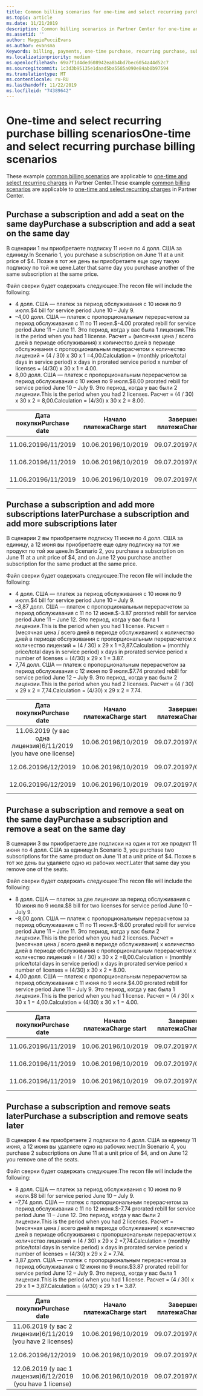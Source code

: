 ```yaml
---
title: Common billing scenarios for one-time and select recurring purchases | Partner Center
ms.topic: article
ms.date: 11/21/2019
description: Common billing scenarios in Partner Center for one-time and select recurring purchases (such as purchasing subscriptions, adding more subscriptions, adding and removing seats).
ms.assetid: ''
author: MaggiePucciEvans
ms.author: evansma
Keywords: billing, payments, one-time purchase, recurring purchase, subscriptions, seats
ms.localizationpriority: medium
ms.openlocfilehash: 69a7f1d4ded608942ea8b4bd7bec6054a44d52c7
ms.sourcegitcommit: 1c3d3b95135e1daad5ba5585a090e84ab0b97594
ms.translationtype: MT
ms.contentlocale: ru-RU
ms.lasthandoff: 11/22/2019
ms.locfileid: "74389642"
---
```

# <a name="one-time-and-select-recurring-purchase-billing-scenarios"></a><span data-ttu-id="a0cb5-104">One-time and select recurring purchase billing scenarios</span><span class="sxs-lookup"><span data-stu-id="a0cb5-104">One-time and select recurring purchase billing scenarios</span></span>

<span data-ttu-id="a0cb5-105">These example [common billing scenarios](common-billing-scenarios.md) are applicable to [one-time and select recurring charges](one-time-and-recurring-billing.md) in Partner Center.</span><span class="sxs-lookup"><span data-stu-id="a0cb5-105">These example [common billing scenarios](common-billing-scenarios.md) are applicable to [one-time and select recurring charges](one-time-and-recurring-billing.md) in Partner Center.</span></span>

## <a name="purchase-a-subscription-and-add-a-seat-on-the-same-day"></a><span data-ttu-id="a0cb5-106">Purchase a subscription and add a seat on the same day</span><span class="sxs-lookup"><span data-stu-id="a0cb5-106">Purchase a subscription and add a seat on the same day</span></span>

<span data-ttu-id="a0cb5-107">В сценарии 1 вы приобретаете подписку 11 июня по 4 долл. США за единицу.</span><span class="sxs-lookup"><span data-stu-id="a0cb5-107">In Scenario 1, you purchase a subscription on June 11 at a unit price of $4.</span></span> <span data-ttu-id="a0cb5-108">Позже в тот же день вы приобретаете еще одну такую подписку по той же цене.</span><span class="sxs-lookup"><span data-stu-id="a0cb5-108">Later that same day you purchase another of the same subscription at the same price.</span></span>

<span data-ttu-id="a0cb5-109">Файл сверки будет содержать следующее:</span><span class="sxs-lookup"><span data-stu-id="a0cb5-109">The recon file will include the following:</span></span>

- <span data-ttu-id="a0cb5-110">4 долл. США — платеж за период обслуживания с 10 июня по 9 июля.</span><span class="sxs-lookup"><span data-stu-id="a0cb5-110">$4 bill for service period June 10 – July 9.</span></span>
- <span data-ttu-id="a0cb5-111">–4,00 долл. США — платеж с пропорциональным перерасчетом за период обслуживания с 11 по 11 июня.</span><span class="sxs-lookup"><span data-stu-id="a0cb5-111">$-4.00 prorated rebill for service period June 11 – June 11.</span></span> <span data-ttu-id="a0cb5-112">Это период, когда у вас была 1 лицензия.</span><span class="sxs-lookup"><span data-stu-id="a0cb5-112">This is the period when you had 1 license.</span></span> <span data-ttu-id="a0cb5-113">Расчет = (месячная цена / всего дней в периоде обслуживания) x количество дней в периоде обслуживания с пропорциональным перерасчетом x количество лицензий = (4 / 30) x 30 x 1 =4,00.</span><span class="sxs-lookup"><span data-stu-id="a0cb5-113">Calculation = (monthly price/total days in service period) x days in prorated service period x number of licenses = (4/30) x 30 x 1 = 4.00.</span></span>
- <span data-ttu-id="a0cb5-114">8,00 долл. США — платеж с пропорциональным перерасчетом за период обслуживания с 10 июня по 9 июля.</span><span class="sxs-lookup"><span data-stu-id="a0cb5-114">$8.00 prorated rebill for service period June 10 – July 9.</span></span> <span data-ttu-id="a0cb5-115">Это период, когда у вас были 2 лицензии.</span><span class="sxs-lookup"><span data-stu-id="a0cb5-115">This is the period when you had 2 licenses.</span></span> <span data-ttu-id="a0cb5-116">Расчет = (4 / 30) x 30 x 2 = 8,00.</span><span class="sxs-lookup"><span data-stu-id="a0cb5-116">Calculation = (4/30) x 30 x 2 = 8.00.</span></span>

|<span data-ttu-id="a0cb5-117">**Дата покупки**</span><span class="sxs-lookup"><span data-stu-id="a0cb5-117">**Purchase date**</span></span>   |<span data-ttu-id="a0cb5-118">**Начало платежа**</span><span class="sxs-lookup"><span data-stu-id="a0cb5-118">**Charge start**</span></span> |<span data-ttu-id="a0cb5-119">**Завершение платежа**</span><span class="sxs-lookup"><span data-stu-id="a0cb5-119">**Charge end**</span></span>  |<span data-ttu-id="a0cb5-120">**Цена за единицу**</span><span class="sxs-lookup"><span data-stu-id="a0cb5-120">**Unit price**</span></span>  |<span data-ttu-id="a0cb5-121">**Количество**</span><span class="sxs-lookup"><span data-stu-id="a0cb5-121">**Quantity**</span></span>  |<span data-ttu-id="a0cb5-122">**Сумма**</span><span class="sxs-lookup"><span data-stu-id="a0cb5-122">**Amount**</span></span> |<span data-ttu-id="a0cb5-123">**Тип платежа**</span><span class="sxs-lookup"><span data-stu-id="a0cb5-123">**Charge type**</span></span> |
|:------:|:------:|:------:|:------:|:------:|:------:|:-----:|
|<span data-ttu-id="a0cb5-124">11.06.2019</span><span class="sxs-lookup"><span data-stu-id="a0cb5-124">6/11/2019</span></span>      |<span data-ttu-id="a0cb5-125">10.06.2019</span><span class="sxs-lookup"><span data-stu-id="a0cb5-125">6/10/2019</span></span>   |<span data-ttu-id="a0cb5-126">09.07.2019</span><span class="sxs-lookup"><span data-stu-id="a0cb5-126">7/09/2019</span></span>         |<span data-ttu-id="a0cb5-127">4 долл. США</span><span class="sxs-lookup"><span data-stu-id="a0cb5-127">$4</span></span>                |<span data-ttu-id="a0cb5-128">1</span><span class="sxs-lookup"><span data-stu-id="a0cb5-128">1</span></span>                 |<span data-ttu-id="a0cb5-129">4 долл. США</span><span class="sxs-lookup"><span data-stu-id="a0cb5-129">$4</span></span>            |<span data-ttu-id="a0cb5-130">Новый</span><span class="sxs-lookup"><span data-stu-id="a0cb5-130">New</span></span>         |
|<span data-ttu-id="a0cb5-131">11.06.2019</span><span class="sxs-lookup"><span data-stu-id="a0cb5-131">6/11/2019</span></span>     | <span data-ttu-id="a0cb5-132">10.06.2019</span><span class="sxs-lookup"><span data-stu-id="a0cb5-132">6/10/2019</span></span>    |<span data-ttu-id="a0cb5-133">09.07.2019</span><span class="sxs-lookup"><span data-stu-id="a0cb5-133">7/09/2019</span></span>        |<span data-ttu-id="a0cb5-134">4 долл. США</span><span class="sxs-lookup"><span data-stu-id="a0cb5-134">$4</span></span>        |<span data-ttu-id="a0cb5-135">1</span><span class="sxs-lookup"><span data-stu-id="a0cb5-135">1</span></span>        | <span data-ttu-id="a0cb5-136">–4 долл. США</span><span class="sxs-lookup"><span data-stu-id="a0cb5-136">-$4</span></span>       |<span data-ttu-id="a0cb5-137">addQuantity</span><span class="sxs-lookup"><span data-stu-id="a0cb5-137">addQuantity</span></span>           |
|<span data-ttu-id="a0cb5-138">11.06.2019</span><span class="sxs-lookup"><span data-stu-id="a0cb5-138">6/11/2019</span></span>     | <span data-ttu-id="a0cb5-139">10.06.2019</span><span class="sxs-lookup"><span data-stu-id="a0cb5-139">6/10/2019</span></span>    |<span data-ttu-id="a0cb5-140">09.07.2019</span><span class="sxs-lookup"><span data-stu-id="a0cb5-140">7/09/2019</span></span>        |<span data-ttu-id="a0cb5-141">4 долл. США</span><span class="sxs-lookup"><span data-stu-id="a0cb5-141">$4</span></span>        | <span data-ttu-id="a0cb5-142">2</span><span class="sxs-lookup"><span data-stu-id="a0cb5-142">2</span></span>      |<span data-ttu-id="a0cb5-143">8 долл. США</span><span class="sxs-lookup"><span data-stu-id="a0cb5-143">$8</span></span>         |<span data-ttu-id="a0cb5-144">addQuantity</span><span class="sxs-lookup"><span data-stu-id="a0cb5-144">addQuantity</span></span>           |

## <a name="purchase-a-subscription-and-add-more-subscriptions-later"></a><span data-ttu-id="a0cb5-145">Purchase a subscription and add more subscriptions later</span><span class="sxs-lookup"><span data-stu-id="a0cb5-145">Purchase a subscription and add more subscriptions later</span></span>

<span data-ttu-id="a0cb5-146">В сценарии 2 вы приобретаете подписку 11 июня по 4 долл. США за единицу, а 12 июня вы приобретаете еще одну подписку на тот же продукт по той же цене.</span><span class="sxs-lookup"><span data-stu-id="a0cb5-146">In Scenario 2, you purchase a subscription on June 11 at a unit price of $4, and on June 12 you purchase another subscription for the same product at the same price.</span></span>

<span data-ttu-id="a0cb5-147">Файл сверки будет содержать следующее:</span><span class="sxs-lookup"><span data-stu-id="a0cb5-147">The recon file will include the following:</span></span>

- <span data-ttu-id="a0cb5-148">4 долл. США — платеж за период обслуживания с 10 июня по 9 июля.</span><span class="sxs-lookup"><span data-stu-id="a0cb5-148">$4 bill for service period June 10 – July 9.</span></span>
- <span data-ttu-id="a0cb5-149">–3,87 долл. США — платеж с пропорциональным перерасчетом за период обслуживания с 11 по 12 июня.</span><span class="sxs-lookup"><span data-stu-id="a0cb5-149">$-3.87 prorated rebill for service period June 11 – June 12.</span></span> <span data-ttu-id="a0cb5-150">Это период, когда у вас была 1 лицензия.</span><span class="sxs-lookup"><span data-stu-id="a0cb5-150">This is the period when you had 1 license.</span></span> <span data-ttu-id="a0cb5-151">Расчет = (месячная цена / всего дней в периоде обслуживания) x количество дней в периоде обслуживания с пропорциональным перерасчетом x количество лицензий = (4 / 30) x 29 x 1 =3,87.</span><span class="sxs-lookup"><span data-stu-id="a0cb5-151">Calculation = (monthly price/total days in service period) x days in prorated service period x number of licenses = (4/30) x 29 x 1 = 3.87.</span></span>
- <span data-ttu-id="a0cb5-152">7,74 долл. США — платеж с пропорциональным перерасчетом за период обслуживания с 12 июня по 9 июля.</span><span class="sxs-lookup"><span data-stu-id="a0cb5-152">$7.74 prorated rebill for service period June 12 – July 9.</span></span> <span data-ttu-id="a0cb5-153">Это период, когда у вас были 2 лицензии.</span><span class="sxs-lookup"><span data-stu-id="a0cb5-153">This is the period when you had 2 licenses.</span></span> <span data-ttu-id="a0cb5-154">Расчет = (4 / 30) x 29 x 2 = 7,74.</span><span class="sxs-lookup"><span data-stu-id="a0cb5-154">Calculation = (4/30) x 29 x 2 = 7.74.</span></span>

|<span data-ttu-id="a0cb5-155">**Дата покупки**</span><span class="sxs-lookup"><span data-stu-id="a0cb5-155">**Purchase date**</span></span>   |<span data-ttu-id="a0cb5-156">**Начало платежа**</span><span class="sxs-lookup"><span data-stu-id="a0cb5-156">**Charge start**</span></span> |<span data-ttu-id="a0cb5-157">**Завершение платежа**</span><span class="sxs-lookup"><span data-stu-id="a0cb5-157">**Charge end**</span></span>  |<span data-ttu-id="a0cb5-158">**Цена за единицу**</span><span class="sxs-lookup"><span data-stu-id="a0cb5-158">**Unit price**</span></span>  |<span data-ttu-id="a0cb5-159">**Количество**</span><span class="sxs-lookup"><span data-stu-id="a0cb5-159">**Quantity**</span></span>  |<span data-ttu-id="a0cb5-160">**Сумма**</span><span class="sxs-lookup"><span data-stu-id="a0cb5-160">**Amount**</span></span> |<span data-ttu-id="a0cb5-161">**Тип платежа**</span><span class="sxs-lookup"><span data-stu-id="a0cb5-161">**Charge type**</span></span> |
|:------:|:------:|:------:|:------:|:------:|:------:|:-----:|
|<span data-ttu-id="a0cb5-162">11.06.2019 (у вас одна лицензия)</span><span class="sxs-lookup"><span data-stu-id="a0cb5-162">6/11/2019 (you have one license)</span></span>     |<span data-ttu-id="a0cb5-163">10.06.2019</span><span class="sxs-lookup"><span data-stu-id="a0cb5-163">6/10/2019</span></span>   |<span data-ttu-id="a0cb5-164">09.07.2019</span><span class="sxs-lookup"><span data-stu-id="a0cb5-164">7/09/2019</span></span>         |<span data-ttu-id="a0cb5-165">4 долл. США</span><span class="sxs-lookup"><span data-stu-id="a0cb5-165">$4</span></span>         |<span data-ttu-id="a0cb5-166">1</span><span class="sxs-lookup"><span data-stu-id="a0cb5-166">1</span></span>        |<span data-ttu-id="a0cb5-167">4 долл. США</span><span class="sxs-lookup"><span data-stu-id="a0cb5-167">$4</span></span>            |<span data-ttu-id="a0cb5-168">Новый</span><span class="sxs-lookup"><span data-stu-id="a0cb5-168">New</span></span>         |
|<span data-ttu-id="a0cb5-169">12.06.2019</span><span class="sxs-lookup"><span data-stu-id="a0cb5-169">6/12/2019</span></span>     | <span data-ttu-id="a0cb5-170">10.06.2019</span><span class="sxs-lookup"><span data-stu-id="a0cb5-170">6/10/2019</span></span>    |<span data-ttu-id="a0cb5-171">09.07.2019</span><span class="sxs-lookup"><span data-stu-id="a0cb5-171">7/09/2019</span></span>        |<span data-ttu-id="a0cb5-172">4 долл. США</span><span class="sxs-lookup"><span data-stu-id="a0cb5-172">$4</span></span>        |<span data-ttu-id="a0cb5-173">1</span><span class="sxs-lookup"><span data-stu-id="a0cb5-173">1</span></span>        | <span data-ttu-id="a0cb5-174">–3,87 долл. США</span><span class="sxs-lookup"><span data-stu-id="a0cb5-174">-$3.87</span></span>       |<span data-ttu-id="a0cb5-175">addQuantity</span><span class="sxs-lookup"><span data-stu-id="a0cb5-175">addQuantity</span></span>           |
|<span data-ttu-id="a0cb5-176">12.06.2019</span><span class="sxs-lookup"><span data-stu-id="a0cb5-176">6/12/2019</span></span>     | <span data-ttu-id="a0cb5-177">10.06.2019</span><span class="sxs-lookup"><span data-stu-id="a0cb5-177">6/10/2019</span></span>    |<span data-ttu-id="a0cb5-178">09.07.2019</span><span class="sxs-lookup"><span data-stu-id="a0cb5-178">7/09/2019</span></span>        |<span data-ttu-id="a0cb5-179">4 долл. США</span><span class="sxs-lookup"><span data-stu-id="a0cb5-179">$4</span></span>        | <span data-ttu-id="a0cb5-180">2</span><span class="sxs-lookup"><span data-stu-id="a0cb5-180">2</span></span>      |<span data-ttu-id="a0cb5-181">7,74 долл. США</span><span class="sxs-lookup"><span data-stu-id="a0cb5-181">$7.74</span></span>       |<span data-ttu-id="a0cb5-182">addQuantity</span><span class="sxs-lookup"><span data-stu-id="a0cb5-182">addQuantity</span></span>           |

## <a name="purchase-a-subscription-and-remove-a-seat-on-the-same-day"></a><span data-ttu-id="a0cb5-183">Purchase a subscription and remove a seat on the same day</span><span class="sxs-lookup"><span data-stu-id="a0cb5-183">Purchase a subscription and remove a seat on the same day</span></span>

<span data-ttu-id="a0cb5-184">В сценарии 3 вы приобретаете две подписки на один и тот же продукт 11 июня по 4 долл. США за единицу.</span><span class="sxs-lookup"><span data-stu-id="a0cb5-184">In Scenario 3, you purchase two subscriptions for the same product on June 11 at a unit price of $4.</span></span> <span data-ttu-id="a0cb5-185">Позже в тот же день вы удаляете одно из рабочих мест.</span><span class="sxs-lookup"><span data-stu-id="a0cb5-185">Later that same day you remove one of the seats.</span></span>  

<span data-ttu-id="a0cb5-186">Файл сверки будет содержать следующее:</span><span class="sxs-lookup"><span data-stu-id="a0cb5-186">The recon file will include the following:</span></span>

- <span data-ttu-id="a0cb5-187">8 долл. США — платеж за две лицензии за период обслуживания с 10 июня по 9 июля.</span><span class="sxs-lookup"><span data-stu-id="a0cb5-187">$8 bill for two licenses for service period June 10 – July 9.</span></span>
- <span data-ttu-id="a0cb5-188">–8,00 долл. США — платеж с пропорциональным перерасчетом за период обслуживания с 11 по 11 июня.</span><span class="sxs-lookup"><span data-stu-id="a0cb5-188">$-8.00 prorated rebill for service period June 11 – June 11.</span></span> <span data-ttu-id="a0cb5-189">Это период, когда у вас были 2 лицензии.</span><span class="sxs-lookup"><span data-stu-id="a0cb5-189">This is the period when you had 2 licenses.</span></span> <span data-ttu-id="a0cb5-190">Расчет = (месячная цена / всего дней в периоде обслуживания) x количество дней в периоде обслуживания с пропорциональным перерасчетом x количество лицензий = (4 / 30) x 30 x 2 =8,00.</span><span class="sxs-lookup"><span data-stu-id="a0cb5-190">Calculation = (monthly price/total days in service period) x days in prorated service period x number of licenses = (4/30) x 30 x 2 = 8.00.</span></span>
- <span data-ttu-id="a0cb5-191">4,00 долл. США — платеж с пропорциональным перерасчетом за период обслуживания с 11 июня по 9 июля.</span><span class="sxs-lookup"><span data-stu-id="a0cb5-191">$4.00 prorated rebill for service period June 11 – July 9.</span></span> <span data-ttu-id="a0cb5-192">Это период, когда у вас была 1 лицензия.</span><span class="sxs-lookup"><span data-stu-id="a0cb5-192">This is the period when you had 1 license.</span></span> <span data-ttu-id="a0cb5-193">Расчет = (4 / 30) x 30 x 1 = 4,00.</span><span class="sxs-lookup"><span data-stu-id="a0cb5-193">Calculation = (4/30) x 30 x 1 = 4.00.</span></span>

|<span data-ttu-id="a0cb5-194">**Дата покупки**</span><span class="sxs-lookup"><span data-stu-id="a0cb5-194">**Purchase date**</span></span>   |<span data-ttu-id="a0cb5-195">**Начало платежа**</span><span class="sxs-lookup"><span data-stu-id="a0cb5-195">**Charge start**</span></span> |<span data-ttu-id="a0cb5-196">**Завершение платежа**</span><span class="sxs-lookup"><span data-stu-id="a0cb5-196">**Charge end**</span></span>  |<span data-ttu-id="a0cb5-197">**Цена за единицу**</span><span class="sxs-lookup"><span data-stu-id="a0cb5-197">**Unit price**</span></span>  |<span data-ttu-id="a0cb5-198">**Количество**</span><span class="sxs-lookup"><span data-stu-id="a0cb5-198">**Quantity**</span></span>  |<span data-ttu-id="a0cb5-199">**Сумма**</span><span class="sxs-lookup"><span data-stu-id="a0cb5-199">**Amount**</span></span> |<span data-ttu-id="a0cb5-200">**Тип платежа**</span><span class="sxs-lookup"><span data-stu-id="a0cb5-200">**Charge type**</span></span> |
|:------:|:------:|:------:|:------:|:------:|:------:|:-----:|
|<span data-ttu-id="a0cb5-201">11.06.2019</span><span class="sxs-lookup"><span data-stu-id="a0cb5-201">6/11/2019</span></span>      |<span data-ttu-id="a0cb5-202">10.06.2019</span><span class="sxs-lookup"><span data-stu-id="a0cb5-202">6/10/2019</span></span>   |<span data-ttu-id="a0cb5-203">09.07.2019</span><span class="sxs-lookup"><span data-stu-id="a0cb5-203">7/09/2019</span></span>         |<span data-ttu-id="a0cb5-204">4 долл. США</span><span class="sxs-lookup"><span data-stu-id="a0cb5-204">$4</span></span>                |<span data-ttu-id="a0cb5-205">2</span><span class="sxs-lookup"><span data-stu-id="a0cb5-205">2</span></span>                 |<span data-ttu-id="a0cb5-206">8 долл. США</span><span class="sxs-lookup"><span data-stu-id="a0cb5-206">$8</span></span>            |<span data-ttu-id="a0cb5-207">Новый</span><span class="sxs-lookup"><span data-stu-id="a0cb5-207">New</span></span>         |
|<span data-ttu-id="a0cb5-208">11.06.2019</span><span class="sxs-lookup"><span data-stu-id="a0cb5-208">6/11/2019</span></span>     | <span data-ttu-id="a0cb5-209">10.06.2019</span><span class="sxs-lookup"><span data-stu-id="a0cb5-209">6/10/2019</span></span>    |<span data-ttu-id="a0cb5-210">09.07.2019</span><span class="sxs-lookup"><span data-stu-id="a0cb5-210">7/09/2019</span></span>        |<span data-ttu-id="a0cb5-211">4 долл. США</span><span class="sxs-lookup"><span data-stu-id="a0cb5-211">$4</span></span>        |<span data-ttu-id="a0cb5-212">2</span><span class="sxs-lookup"><span data-stu-id="a0cb5-212">2</span></span>        | <span data-ttu-id="a0cb5-213">–8 долл. США</span><span class="sxs-lookup"><span data-stu-id="a0cb5-213">-$8</span></span>       |<span data-ttu-id="a0cb5-214">removeQuantity</span><span class="sxs-lookup"><span data-stu-id="a0cb5-214">removeQuantity</span></span>           |
|<span data-ttu-id="a0cb5-215">11.06.2019</span><span class="sxs-lookup"><span data-stu-id="a0cb5-215">6/11/2019</span></span>     | <span data-ttu-id="a0cb5-216">10.06.2019</span><span class="sxs-lookup"><span data-stu-id="a0cb5-216">6/10/2019</span></span>    |<span data-ttu-id="a0cb5-217">09.07.2019</span><span class="sxs-lookup"><span data-stu-id="a0cb5-217">7/09/2019</span></span>        |<span data-ttu-id="a0cb5-218">4 долл. США</span><span class="sxs-lookup"><span data-stu-id="a0cb5-218">$4</span></span>        | <span data-ttu-id="a0cb5-219">1</span><span class="sxs-lookup"><span data-stu-id="a0cb5-219">1</span></span>      |<span data-ttu-id="a0cb5-220">4 долл. США</span><span class="sxs-lookup"><span data-stu-id="a0cb5-220">$4</span></span>         |<span data-ttu-id="a0cb5-221">removeQuantity</span><span class="sxs-lookup"><span data-stu-id="a0cb5-221">removeQuantity</span></span>           |

## <a name="purchase-a-subscription-and-remove-seats-later"></a><span data-ttu-id="a0cb5-222">Purchase a subscription and remove seats later</span><span class="sxs-lookup"><span data-stu-id="a0cb5-222">Purchase a subscription and remove seats later</span></span>

<span data-ttu-id="a0cb5-223">В сценарии 4 вы приобретаете 2 подписки по 4 долл. США за единицу 11 июня, а 12 июня вы удаляете одно из рабочих мест.</span><span class="sxs-lookup"><span data-stu-id="a0cb5-223">In Scenario 4, you purchase 2 subscriptions on June 11 at a unit price of $4, and on June 12 you remove one of the seats.</span></span>

<span data-ttu-id="a0cb5-224">Файл сверки будет содержать следующее:</span><span class="sxs-lookup"><span data-stu-id="a0cb5-224">The recon file will include the following:</span></span>

- <span data-ttu-id="a0cb5-225">8 долл. США — платеж за период обслуживания с 10 июня по 9 июля.</span><span class="sxs-lookup"><span data-stu-id="a0cb5-225">$8 bill for service period June 10 – July 9.</span></span>
- <span data-ttu-id="a0cb5-226">–7,74 долл. США — платеж с пропорциональным перерасчетом за период обслуживания с 11 по 12 июня.</span><span class="sxs-lookup"><span data-stu-id="a0cb5-226">$-7.74 prorated rebill for service period June 11 – June 12.</span></span> <span data-ttu-id="a0cb5-227">Это период, когда у вас были 2 лицензии.</span><span class="sxs-lookup"><span data-stu-id="a0cb5-227">This is the period when you had 2 licenses.</span></span> <span data-ttu-id="a0cb5-228">Расчет = (месячная цена / всего дней в периоде обслуживания) x количество дней в периоде обслуживания с пропорциональным перерасчетом x количество лицензий = (4 / 30) x 29 x 2 =7,74.</span><span class="sxs-lookup"><span data-stu-id="a0cb5-228">Calculation = (monthly price/total days in service period) x days in prorated service period x number of licenses = (4/30) x 29 x 2 = 7.74.</span></span>
- <span data-ttu-id="a0cb5-229">3,87 долл. США — платеж с пропорциональным перерасчетом за период обслуживания с 12 июня по 9 июля.</span><span class="sxs-lookup"><span data-stu-id="a0cb5-229">$3.87 prorated rebill for service period June 12 – July 9.</span></span> <span data-ttu-id="a0cb5-230">Это период, когда у вас была 1 лицензия.</span><span class="sxs-lookup"><span data-stu-id="a0cb5-230">This is the period when you had 1 license.</span></span> <span data-ttu-id="a0cb5-231">Расчет = (4 / 30) x 29 x 1 = 3,87.</span><span class="sxs-lookup"><span data-stu-id="a0cb5-231">Calculation = (4/30) x 29 x 1 = 3.87.</span></span>

|<span data-ttu-id="a0cb5-232">**Дата покупки**</span><span class="sxs-lookup"><span data-stu-id="a0cb5-232">**Purchase date**</span></span>   |<span data-ttu-id="a0cb5-233">**Начало платежа**</span><span class="sxs-lookup"><span data-stu-id="a0cb5-233">**Charge start**</span></span> |<span data-ttu-id="a0cb5-234">**Завершение платежа**</span><span class="sxs-lookup"><span data-stu-id="a0cb5-234">**Charge end**</span></span>  |<span data-ttu-id="a0cb5-235">**Цена за единицу**</span><span class="sxs-lookup"><span data-stu-id="a0cb5-235">**Unit price**</span></span>  |<span data-ttu-id="a0cb5-236">**Количество**</span><span class="sxs-lookup"><span data-stu-id="a0cb5-236">**Quantity**</span></span>  |<span data-ttu-id="a0cb5-237">**Сумма**</span><span class="sxs-lookup"><span data-stu-id="a0cb5-237">**Amount**</span></span> |<span data-ttu-id="a0cb5-238">**Тип платежа**</span><span class="sxs-lookup"><span data-stu-id="a0cb5-238">**Charge type**</span></span> |
|:------:|:------:|:------:|:------:|:------:|:------:|:-----:|
|<span data-ttu-id="a0cb5-239">11.06.2019 (у вас 2 лицензии)</span><span class="sxs-lookup"><span data-stu-id="a0cb5-239">6/11/2019 (you have 2 licenses)</span></span>     |<span data-ttu-id="a0cb5-240">10.06.2019</span><span class="sxs-lookup"><span data-stu-id="a0cb5-240">6/10/2019</span></span>   |<span data-ttu-id="a0cb5-241">09.07.2019</span><span class="sxs-lookup"><span data-stu-id="a0cb5-241">7/09/2019</span></span>         |<span data-ttu-id="a0cb5-242">4 долл. США</span><span class="sxs-lookup"><span data-stu-id="a0cb5-242">$4</span></span>         |<span data-ttu-id="a0cb5-243">2</span><span class="sxs-lookup"><span data-stu-id="a0cb5-243">2</span></span>        |<span data-ttu-id="a0cb5-244">8 долл. США</span><span class="sxs-lookup"><span data-stu-id="a0cb5-244">$8</span></span>       |<span data-ttu-id="a0cb5-245">Новый</span><span class="sxs-lookup"><span data-stu-id="a0cb5-245">New</span></span>       |
|<span data-ttu-id="a0cb5-246">12.06.2019</span><span class="sxs-lookup"><span data-stu-id="a0cb5-246">6/12/2019</span></span>     | <span data-ttu-id="a0cb5-247">10.06.2019</span><span class="sxs-lookup"><span data-stu-id="a0cb5-247">6/10/2019</span></span>    |<span data-ttu-id="a0cb5-248">09.07.2019</span><span class="sxs-lookup"><span data-stu-id="a0cb5-248">7/09/2019</span></span>        |<span data-ttu-id="a0cb5-249">4 долл. США</span><span class="sxs-lookup"><span data-stu-id="a0cb5-249">$4</span></span>        |<span data-ttu-id="a0cb5-250">2</span><span class="sxs-lookup"><span data-stu-id="a0cb5-250">2</span></span>        | <span data-ttu-id="a0cb5-251">–7,74 долл. США</span><span class="sxs-lookup"><span data-stu-id="a0cb5-251">-$7.74</span></span>       |<span data-ttu-id="a0cb5-252">removeQuantity</span><span class="sxs-lookup"><span data-stu-id="a0cb5-252">removeQuantity</span></span>           |
|<span data-ttu-id="a0cb5-253">12.06.2019 (у вас 1 лицензия)</span><span class="sxs-lookup"><span data-stu-id="a0cb5-253">6/12/2019 (you have 1 license)</span></span>    | <span data-ttu-id="a0cb5-254">10.06.2019</span><span class="sxs-lookup"><span data-stu-id="a0cb5-254">6/10/2019</span></span>    |<span data-ttu-id="a0cb5-255">09.07.2019</span><span class="sxs-lookup"><span data-stu-id="a0cb5-255">7/09/2019</span></span>   |<span data-ttu-id="a0cb5-256">4 долл. США</span><span class="sxs-lookup"><span data-stu-id="a0cb5-256">$4</span></span>    |<span data-ttu-id="a0cb5-257">1</span><span class="sxs-lookup"><span data-stu-id="a0cb5-257">1</span></span>      |<span data-ttu-id="a0cb5-258">3,87 долл. США</span><span class="sxs-lookup"><span data-stu-id="a0cb5-258">$3.87</span></span>    |<span data-ttu-id="a0cb5-259">removeQuantity</span><span class="sxs-lookup"><span data-stu-id="a0cb5-259">removeQuantity</span></span> |
